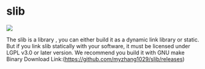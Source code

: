# slib
![](https://www.gnu.org/graphics/lgplv3-88x31.png)

The slib is a library ,
you can either build it as a dynamic link library or static.
But if you link slib statically with your software, it must be licensed under LGPL v3.0 or later version.
We recommend you build it with GNU make
Binary Download Link:(https://github.com/myzhang1029/slib/releases)
